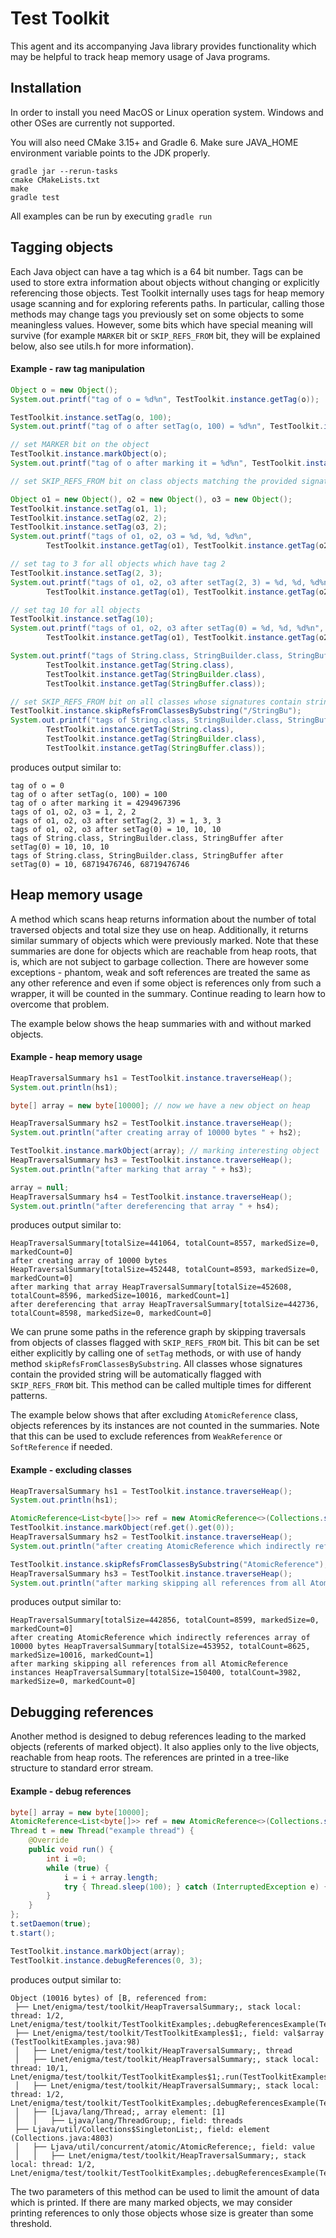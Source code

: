 # Test Toolkit

This agent and its accompanying Java library provides functionality which may be helpful to track heap memory usage
of Java programs.

## Installation

In order to install you need MacOS or Linux operation system. Windows and other OSes are currently not supported.

You will also need CMake 3.15+ and Gradle 6.
Make sure JAVA_HOME environment variable points to the JDK properly.

```
gradle jar --rerun-tasks
cmake CMakeLists.txt
make
gradle test
```

All examples can be run by executing `gradle run`

## Tagging objects

Each Java object can have a tag which is a 64 bit number. Tags can be used to store extra information about objects
without changing or explicitly referencing those objects. Test Toolkit internally uses tags for heap memory usage 
scanning and for exploring referents paths. In particular, calling those methods may change tags you previously set
on some objects to some meaningless values. However, some bits which have special meaning will survive (for example
`MARKER` bit or `SKIP_REFS_FROM` bit, they will be explained below, also see utils.h for more information).

#### Example - raw tag manipulation

```java
Object o = new Object();
System.out.printf("tag of o = %d%n", TestToolkit.instance.getTag(o));

TestToolkit.instance.setTag(o, 100);
System.out.printf("tag of o after setTag(o, 100) = %d%n", TestToolkit.instance.getTag(o));

// set MARKER bit on the object
TestToolkit.instance.markObject(o);
System.out.printf("tag of o after marking it = %d%n", TestToolkit.instance.getTag(o));

// set SKIP_REFS_FROM bit on class objects matching the provided signature

Object o1 = new Object(), o2 = new Object(), o3 = new Object();
TestToolkit.instance.setTag(o1, 1);
TestToolkit.instance.setTag(o2, 2);
TestToolkit.instance.setTag(o3, 2);
System.out.printf("tags of o1, o2, o3 = %d, %d, %d%n",
        TestToolkit.instance.getTag(o1), TestToolkit.instance.getTag(o2), TestToolkit.instance.getTag(o3));

// set tag to 3 for all objects which have tag 2
TestToolkit.instance.setTag(2, 3);
System.out.printf("tags of o1, o2, o3 after setTag(2, 3) = %d, %d, %d%n",
        TestToolkit.instance.getTag(o1), TestToolkit.instance.getTag(o2), TestToolkit.instance.getTag(o3));

// set tag 10 for all objects
TestToolkit.instance.setTag(10);
System.out.printf("tags of o1, o2, o3 after setTag(0) = %d, %d, %d%n",
        TestToolkit.instance.getTag(o1), TestToolkit.instance.getTag(o2), TestToolkit.instance.getTag(o3));

System.out.printf("tags of String.class, StringBuilder.class, StringBuffer = %d, %d, %d%n",
        TestToolkit.instance.getTag(String.class),
        TestToolkit.instance.getTag(StringBuilder.class),
        TestToolkit.instance.getTag(StringBuffer.class));

// set SKIP_REFS_FROM bit on all classes whose signatures contain string '/StringBu'
TestToolkit.instance.skipRefsFromClassesBySubstring("/StringBu");
System.out.printf("tags of String.class, StringBuilder.class, StringBuffer after skipRefsFromClassesBySubstring('/StringBu') = %d, %d, %d%n",
        TestToolkit.instance.getTag(String.class),
        TestToolkit.instance.getTag(StringBuilder.class),
        TestToolkit.instance.getTag(StringBuffer.class));
```

produces output similar to:

```
tag of o = 0
tag of o after setTag(o, 100) = 100
tag of o after marking it = 4294967396
tags of o1, o2, o3 = 1, 2, 2
tags of o1, o2, o3 after setTag(2, 3) = 1, 3, 3
tags of o1, o2, o3 after setTag(0) = 10, 10, 10
tags of String.class, StringBuilder.class, StringBuffer after setTag(0) = 10, 10, 10
tags of String.class, StringBuilder.class, StringBuffer after setTag(0) = 10, 68719476746, 68719476746
```

## Heap memory usage

A method which scans heap returns information about the number of total traversed objects and total size they use on 
heap. Additionally, it returns similar summary of objects which were previously marked. Note that these summaries are
done for objects which are reachable from heap roots, that is, which are not subject to garbage collection. There are
however some exceptions - phantom, weak and soft references are treated the same as any other reference and even if some 
object is references only from such a wrapper, it will be counted in the summary. Continue reading to learn how to 
overcome that problem.  

The example below shows the heap summaries with and without marked objects.

#### Example - heap memory usage

```java
HeapTraversalSummary hs1 = TestToolkit.instance.traverseHeap();
System.out.println(hs1);

byte[] array = new byte[10000]; // now we have a new object on heap

HeapTraversalSummary hs2 = TestToolkit.instance.traverseHeap();
System.out.println("after creating array of 10000 bytes " + hs2);

TestToolkit.instance.markObject(array); // marking interesting object
HeapTraversalSummary hs3 = TestToolkit.instance.traverseHeap();
System.out.println("after marking that array " + hs3);

array = null;
HeapTraversalSummary hs4 = TestToolkit.instance.traverseHeap();
System.out.println("after dereferencing that array " + hs4);
```

produces output similar to:

```
HeapTraversalSummary[totalSize=441064, totalCount=8557, markedSize=0, markedCount=0]
after creating array of 10000 bytes HeapTraversalSummary[totalSize=452448, totalCount=8593, markedSize=0, markedCount=0]
after marking that array HeapTraversalSummary[totalSize=452608, totalCount=8596, markedSize=10016, markedCount=1]
after dereferencing that array HeapTraversalSummary[totalSize=442736, totalCount=8598, markedSize=0, markedCount=0]
```

We can prune some paths in the reference graph by skipping traversals from objects of classes flagged with 
`SKIP_REFS_FROM` bit. This bit can be set either explicitly by calling one of `setTag` methods, or with use of handy
method `skipRefsFromClassesBySubstring`. All classes whose signatures contain the provided string will be automatically
flagged with `SKIP_REFS_FROM` bit. This method can be called multiple times for different patterns.

The example below shows that after excluding `AtomicReference` class, objects references by its instances are not 
counted in the summaries. Note that this can be used to exclude references from `WeakReference` or `SoftReference` if 
needed.

#### Example - excluding classes

```java
HeapTraversalSummary hs1 = TestToolkit.instance.traverseHeap();
System.out.println(hs1);

AtomicReference<List<byte[]>> ref = new AtomicReference<>(Collections.singletonList(new byte[10000]));
TestToolkit.instance.markObject(ref.get().get(0));
HeapTraversalSummary hs2 = TestToolkit.instance.traverseHeap();
System.out.println("after creating AtomicReference which indirectly references array of 10000 bytes " + hs2);

TestToolkit.instance.skipRefsFromClassesBySubstring("AtomicReference");
HeapTraversalSummary hs3 = TestToolkit.instance.traverseHeap();
System.out.println("after marking skipping all references from all AtomicReference instances " + hs3);
```

produces output similar to:

```
HeapTraversalSummary[totalSize=442856, totalCount=8599, markedSize=0, markedCount=0]
after creating AtomicReference which indirectly references array of 10000 bytes HeapTraversalSummary[totalSize=453952, totalCount=8625, markedSize=10016, markedCount=1]
after marking skipping all references from all AtomicReference instances HeapTraversalSummary[totalSize=150400, totalCount=3982, markedSize=0, markedCount=0]
```

## Debugging references

Another method is designed to debug references leading to the marked objects (referents of marked object). It also 
applies only to the live objects, reachable from heap roots. The references are printed in a tree-like structure to 
standard error stream. 

#### Example - debug references

```java
byte[] array = new byte[10000];
AtomicReference<List<byte[]>> ref = new AtomicReference<>(Collections.singletonList(array));
Thread t = new Thread("example thread") {
    @Override
    public void run() {
        int i =0;
        while (true) {
            i = i + array.length;
            try { Thread.sleep(100); } catch (InterruptedException e) { return; }
        }
    }
};
t.setDaemon(true);
t.start();

TestToolkit.instance.markObject(array);
TestToolkit.instance.debugReferences(0, 3);
```

produces output similar to:

```
Object (10016 bytes) of [B, referenced from:
 ├── Lnet/enigma/test/toolkit/HeapTraversalSummary;, stack local: thread: 1/2, Lnet/enigma/test/toolkit/TestToolkitExamples;.debugReferencesExample(TestToolkitExamples.java:112)
 ├── Lnet/enigma/test/toolkit/TestToolkitExamples$1;, field: val$array  (TestToolkitExamples.java:98)
 │   ├── Lnet/enigma/test/toolkit/HeapTraversalSummary;, thread
 │   ├── Lnet/enigma/test/toolkit/HeapTraversalSummary;, stack local: thread: 10/1, Lnet/enigma/test/toolkit/TestToolkitExamples$1;.run(TestToolkitExamples.java:104)
 │   ├── Lnet/enigma/test/toolkit/HeapTraversalSummary;, stack local: thread: 1/2, Lnet/enigma/test/toolkit/TestToolkitExamples;.debugReferencesExample(TestToolkitExamples.java:112)
 │   ├── [Ljava/lang/Thread;, array element: [1]
 │   │   ├── Ljava/lang/ThreadGroup;, field: threads 
 ├── Ljava/util/Collections$SingletonList;, field: element  (Collections.java:4803)
 │   ├── Ljava/util/concurrent/atomic/AtomicReference;, field: value 
 │   │   ├── Lnet/enigma/test/toolkit/HeapTraversalSummary;, stack local: thread: 1/2, Lnet/enigma/test/toolkit/TestToolkitExamples;.debugReferencesExample(TestToolkitExamples.java:112)
```

The two parameters of this method can be used to limit the amount of data which is printed. If there are many marked
objects, we may consider printing references to only those objects whose size is greater than some threshold.
